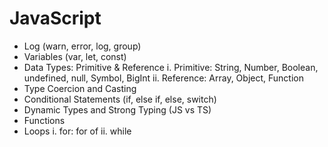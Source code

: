 # JavaScript

- Log (warn, error, log, group)
- Variables (var, let, const)
- Data Types: Primitive & Reference
  i. Primitive: String, Number, Boolean, undefined, null, Symbol, BigInt
  ii. Reference: Array, Object, Function
- Type Coercion and Casting
- Conditional Statements (if, else if, else, switch)
- Dynamic Types and Strong Typing (JS vs TS)
- Functions
- Loops
  i. for: for of
  ii. while
